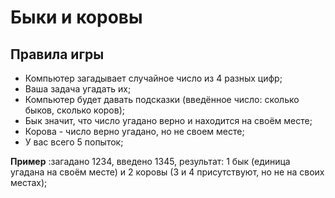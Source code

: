# Быки и коровы

## Правила игры
* Компьютер загадывает случайное число из 4 разных цифр;
* Ваша задача угадать их;
* Компьютер будет давать подсказки (введённое число: сколько быков, сколько коров);
* Бык значит, что число угадано верно и находится на своём месте;
* Корова - число верно угадано, но не своем месте;
* У вас всего 5 попыток;

**Пример** :загадано 1234, введено 1345, результат: 1 бык (единица угадана на своём месте) и 2 коровы (3 и 4 присутствуют, но не на своих местах);
